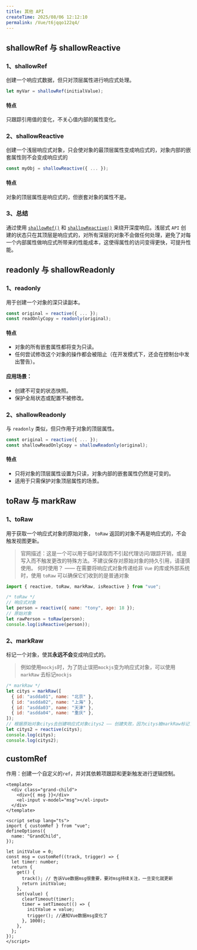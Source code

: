 ```yaml
---
title: 其他 API
createTime: 2025/08/06 12:12:10
permalink: /Vue/t6jqqo122q4/
---
```


## shallowRef 与 shallowReactive

### 1、shallowRef

创建一个响应式数据，但只对顶层属性进行响应式处理。

```js
let myVar = shallowRef(initialValue);
```

#### 特点

只跟踪引用值的变化，不关心值内部的属性变化。

### 2、shallowReactive

创建一个浅层响应式对象，只会使对象的最顶层属性变成响应式的，对象内部的嵌套属性则不会变成响应式的

```js
const myObj = shallowReactive({ ... });
```

#### 特点

对象的顶层属性是响应式的，但嵌套对象的属性不是。

### 3、总结

通过使用 [`shallowRef()`](https://cn.vuejs.org/api/reactivity-advanced.html#shallowref) 和 [`shallowReactive()`](https://cn.vuejs.org/api/reactivity-advanced.html#shallowreactive) 来绕开深度响应。浅层式 `API` 创建的状态只在其顶层是响应式的，对所有深层的对象不会做任何处理，避免了对每一个内部属性做响应式所带来的性能成本，这使得属性的访问变得更快，可提升性能。

## readonly 与 shallowReadonly

### 1、readonly

用于创建一个对象的深只读副本。

```js
const original = reactive({ ... });
const readOnlyCopy = readonly(original);
```

#### 特点

- 对象的所有嵌套属性都将变为只读。
- 任何尝试修改这个对象的操作都会被阻止（在开发模式下，还会在控制台中发出警告）。

#### 应用场景：

- 创建不可变的状态快照。
- 保护全局状态或配置不被修改。

### 2、shallowReadonly

与 `readonly` 类似，但只作用于对象的顶层属性。

```js
const original = reactive({ ... });
const shallowReadOnlyCopy = shallowReadonly(original);
```

#### 特点

- 只将对象的顶层属性设置为只读，对象内部的嵌套属性仍然是可变的。
- 适用于只需保护对象顶层属性的场景。

## toRaw 与 markRaw

### 1、toRaw

用于获取一个响应式对象的原始对象， `toRaw` 返回的对象不再是响应式的，不会触发视图更新。

> 官网描述：这是一个可以用于临时读取而不引起代理访问/跟踪开销，或是写入而不触发更改的特殊方法。不建议保存对原始对象的持久引用，请谨慎使用。
> 何时使用？ —— 在需要将响应式对象传递给非 `Vue` 的库或外部系统时，使用 `toRaw` 可以确保它们收到的是普通对象

```js
import { reactive, toRaw, markRaw, isReactive } from "vue";

/* toRaw */
// 响应式对象
let person = reactive({ name: "tony", age: 18 });
// 原始对象
let rawPerson = toRaw(person);
console.log(isReactive(person));
```

### 2、markRaw

标记一个对象，使其**永远不会**变成响应式的。

> 例如使用`mockjs`时，为了防止误把`mockjs`变为响应式对象，可以使用 `markRaw` 去标记`mockjs`

```js
/* markRaw */
let citys = markRaw([
  { id: "asdda01", name: "北京" },
  { id: "asdda02", name: "上海" },
  { id: "asdda03", name: "天津" },
  { id: "asdda04", name: "重庆" },
]);
// 根据原始对象citys去创建响应式对象citys2 —— 创建失败，因为citys被markRaw标记了
let citys2 = reactive(citys);
console.log(citys);
console.log(citys2);
```

## customRef

作用：创建一个自定义的`ref`，并对其依赖项跟踪和更新触发进行逻辑控制。

```vue
<template>
  <div class="grand-child">
    <div>{{ msg }}</div>
    <el-input v-model="msg"></el-input>
  </div>
</template>

<script setup lang="ts">
import { customRef } from "vue";
defineOptions({
  name: "GrandChild",
});

let initValue = 0;
const msg = customRef((track, trigger) => {
  let timer: number;
  return {
    get() {
      track(); // 告诉Vue数据msg很重要，要对msg持续关注，一旦变化就更新
      return initValue;
    },
    set(value) {
      clearTimeout(timer);
      timer = setTimeout(() => {
        initValue = value;
        trigger(); //通知Vue数据msg变化了
      }, 1000);
    },
  };
});
</script>
```
